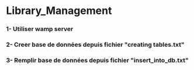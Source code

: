 # Library_Management
### 1- Utiliser wamp server
### 2- Creer base de données depuis fichier "creating tables.txt"
### 3- Remplir base de données depuis fichier "insert_into_db.txt"

